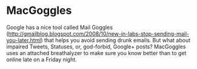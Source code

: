 MacGoggles
=======================================

Google has a nice tool called Mail Goggles (http://gmailblog.blogspot.com/2008/10/new-in-labs-stop-sending-mail-you-later.html) that helps you avoid sending drunk emails. But what about impaired Tweets, Statuses, or, god-forbid, Google+ posts? MacGoggles uses an attached breathalyzer to make sure you know better than to get online late on a Friday night.
 
